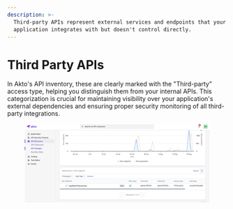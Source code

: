 ```yaml
---
description: >-
  Third-party APIs represent external services and endpoints that your
  application integrates with but doesn't control directly.
---
```


# Third Party APIs

In Akto's API inventory, these are clearly marked with the "Third-party" access type, helping you distinguish them from your internal APIs. This categorization is crucial for maintaining visibility over your application's external dependencies and ensuring proper security monitoring of all third-party integrations.

<figure><img src="../../.gitbook/assets/image (1).png" alt=""><figcaption></figcaption></figure>
